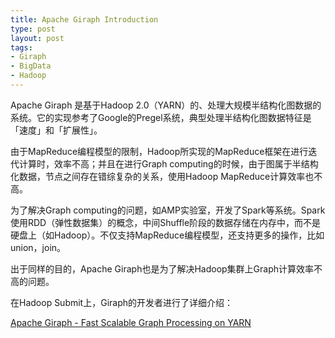 ```yaml
---
title: Apache Giraph Introduction
type: post
layout: post
tags:
- Giraph
- BigData
- Hadoop
---
```


Apache Giraph 是基于Hadoop 2.0（YARN）的、处理大规模半结构化图数据的系统。它的实现参考了Google的Pregel系统，典型处理半结构化图数据特征是「速度」和「扩展性」。

由于MapReduce编程模型的限制，Hadoop所实现的MapReduce框架在进行迭代计算时，效率不高；并且在进行Graph computing的时候，由于图属于半结构化数据，节点之间存在错综复杂的关系，使用Hadoop MapReduce计算效率也不高。

为了解决Graph computing的问题，如AMP实验室，开发了Spark等系统。Spark使用RDD（弹性数据集）的概念，中间Shuffle阶段的数据存储在内存中，而不是硬盘上（如Hadoop）。不仅支持MapReduce编程模型，还支持更多的操作，比如union，join。

出于同样的目的，Apache Giraph也是为了解决Hadoop集群上Graph计算效率不高的问题。

在Hadoop Submit上，Giraph的开发者进行了详细介绍：

[Apache Giraph - Fast Scalable Graph Processing on YARN](http://www.slideshare.net/Hadoop_Summit/fast-scalable-graph-processing-apache-giraph-on-yarn)